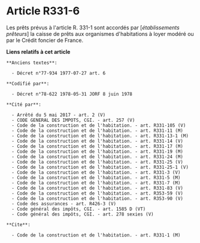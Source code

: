 # Article R331-6

Les prêts prévus à l'article R. 331-1 sont accordés par [*établissements prêteurs*] la caisse de prêts aux organismes
d'habitations à loyer modéré ou par le Crédit foncier de France.

**Liens relatifs à cet article**

	**Anciens textes**:

	  - Décret n°77-934 1977-07-27 art. 6

	**Codifié par**:

	  - Décret n°78-622 1978-05-31 JORF 8 juin 1978

	**Cité par**:

	  - Arrêté du 5 mai 2017 - art. 2 (V)
	  - CODE GENERAL DES IMPOTS, CGI. - art. 257 (V)
	  - Code de la construction et de l'habitation. - art. R331-105 (V)
	  - Code de la construction et de l'habitation. - art. R331-11 (M)
	  - Code de la construction et de l'habitation. - art. R331-13-1 (M)
	  - Code de la construction et de l'habitation. - art. R331-14 (V)
	  - Code de la construction et de l'habitation. - art. R331-17 (M)
	  - Code de la construction et de l'habitation. - art. R331-19 (M)
	  - Code de la construction et de l'habitation. - art. R331-24 (M)
	  - Code de la construction et de l'habitation. - art. R331-25 (V)
	  - Code de la construction et de l'habitation. - art. R331-25-1 (V)
	  - Code de la construction et de l'habitation. - art. R331-3 (V)
	  - Code de la construction et de l'habitation. - art. R331-5 (M)
	  - Code de la construction et de l'habitation. - art. R331-7 (M)
	  - Code de la construction et de l'habitation. - art. R331-83 (V)
	  - Code de la construction et de l'habitation. - art. R353-59 (V)
	  - Code de la construction et de l'habitation. - art. R353-90 (V)
	  - Code des assurances - art. R426-3 (V)
	  - Code général des impôts, CGI. - art. 1585 D (VT)
	  - Code général des impôts, CGI. - art. 278 sexies (V)

	**Cite**:

	  - Code de la construction et de l'habitation. - art. R331-1 (M)
